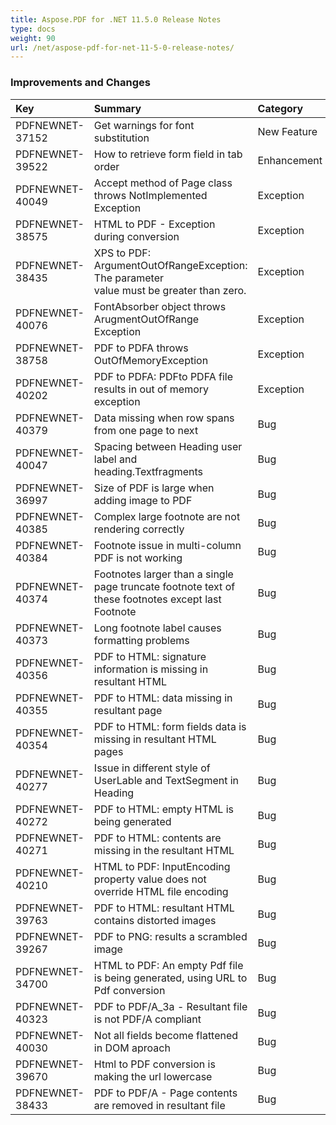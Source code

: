 ```yaml
---
title: Aspose.PDF for .NET 11.5.0 Release Notes
type: docs
weight: 90
url: /net/aspose-pdf-for-net-11-5-0-release-notes/
---
```


### **Improvements and Changes**

|**Key**|**Summary**|**Category**|
| :- | :- | :- |
|PDFNEWNET-37152|Get warnings for font substitution|New Feature|
|PDFNEWNET-39522|How to retrieve form field in tab order|Enhancement|
|PDFNEWNET-40049|Accept method of Page class throws NotImplemented Exception|Exception|
|PDFNEWNET-38575|HTML to PDF - Exception during conversion|Exception|
|PDFNEWNET-38435|XPS to PDF: ArgumentOutOfRangeException: The parameter<br> value must be greater than zero.|Exception|
|PDFNEWNET-40076|FontAbsorber object throws ArugmentOutOfRange Exception|Exception|
|PDFNEWNET-38758|PDF to PDFA throws OutOfMemoryException|Exception|
|PDFNEWNET-40202|PDF to PDFA: PDFto PDFA file results in out of memory exception|Exception|
|PDFNEWNET-40379|Data missing when row spans from one page to next|Bug|
|PDFNEWNET-40047|Spacing between Heading user label and heading.Textfragments|Bug|
|PDFNEWNET-36997|Size of PDF is large when adding image to PDF|Bug|
|PDFNEWNET-40385|Complex large footnote are not rendering correctly|Bug|
|PDFNEWNET-40384|Footnote issue in multi-column PDF is not working|Bug|
|PDFNEWNET-40374|Footnotes larger than a single page truncate footnote text of <br>these footnotes except last Footnote|Bug|
|PDFNEWNET-40373|Long footnote label causes formatting problems|Bug|
|PDFNEWNET-40356|PDF to HTML: signature information is missing in resultant HTML|Bug|
|PDFNEWNET-40355|PDF to HTML: data missing in resultant page|Bug|
|PDFNEWNET-40354|PDF to HTML: form fields data is missing in resultant HTML pages|Bug|
|PDFNEWNET-40277|Issue in different style of UserLable and TextSegment in Heading|Bug|
|PDFNEWNET-40272|PDF to HTML: empty HTML is being generated|Bug|
|PDFNEWNET-40271|PDF to HTML: contents are missing in the resultant HTML|Bug|
|PDFNEWNET-40210|HTML to PDF: InputEncoding property value does not override HTML file encoding|Bug|
|PDFNEWNET-39763|PDF to HTML: resultant HTML contains distorted images|Bug|
|PDFNEWNET-39267|PDF to PNG: results a scrambled image|Bug|
|PDFNEWNET-34700|HTML to PDF: An empty Pdf file is being generated, using URL to Pdf conversion|Bug|
|PDFNEWNET-40323|PDF to PDF/A_3a - Resultant file is not PDF/A compliant|Bug|
|PDFNEWNET-40030|Not all fields become flattened in DOM aproach|Bug|
|PDFNEWNET-39670|Html to PDF conversion is making the url lowercase|Bug|
|PDFNEWNET-38433|PDF to PDF/A - Page contents are removed in resultant file|Bug|

